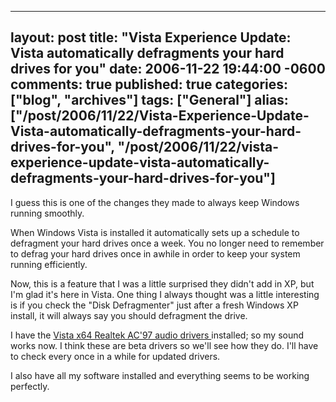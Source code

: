   ---
  layout: post
  title: "Vista Experience Update: Vista automatically defragments your hard drives for you"
  date: 2006-11-22 19:44:00 -0600
  comments: true
  published: true
  categories: ["blog", "archives"]
  tags: ["General"]
  alias: ["/post/2006/11/22/Vista-Experience-Update-Vista-automatically-defragments-your-hard-drives-for-you", "/post/2006/11/22/vista-experience-update-vista-automatically-defragments-your-hard-drives-for-you"]
  ---
<!-- more -->
<p>I guess this is one of the changes they made to always keep Windows running smoothly.</p>
<p>When Windows Vista is installed it automatically sets up a schedule to defragment your hard drives once a week. You no longer need to remember to defrag your hard drives once in awhile in order to keep your system running efficiently.</p>
<p>Now, this is a feature that I was a little surprised they didn't add in XP, but I'm glad it's here in Vista. One thing I always thought was a little interesting is if you check the&nbsp;"Disk Defragmenter" just after a fresh Windows XP install, it will always say you should defragment the drive.</p>
<p>I have the <a href="http://www.realtek.com.tw/downloads/downloadsView.aspx?Langid=1&amp;PNid=23&amp;PFid=23&amp;Level=4&amp;Conn=3&amp;DownTypeID=3&amp;GetDown=false#AC">Vista x64 Realtek AC'97 audio drivers </a>installed; so my sound works now. I think these are beta drivers so we'll see how they do. I'll have to check every once in a while for updated drivers.</p>
<p>I also have all my software installed and everything seems to be working perfectly.</p>
